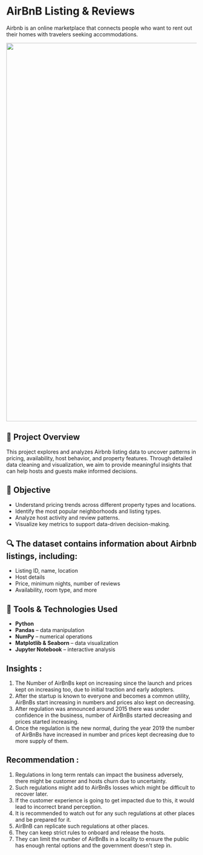 # AirBnB Listing & Reviews
Airbnb is an online marketplace that connects people who want to rent out their homes with travelers seeking accommodations. 


<img src="https://specials-images.forbesimg.com/imageserve/5e4fc2ded378190007f3f9f2/960x0.jpg" width=1000>


## 📁 Project Overview
This project explores and analyzes Airbnb listing data to uncover patterns in pricing, availability, host behavior, and property features. Through detailed data cleaning and visualization, we aim to provide meaningful insights that can help hosts and guests make informed decisions.


## 📌 Objective
- Understand pricing trends across different property types and locations.
- Identify the most popular neighborhoods and listing types.
- Analyze host activity and review patterns.
- Visualize key metrics to support data-driven decision-making.



## 🔍 The dataset contains information about Airbnb listings, including:
- Listing ID, name, location
- Host details
- Price, minimum nights, number of reviews
- Availability, room type, and more


## 🧰 Tools & Technologies Used
- **Python**
- **Pandas** – data manipulation
- **NumPy** – numerical operations
- **Matplotlib & Seaborn** – data visualization
- **Jupyter Notebook** – interactive analysis


## Insights :
1. The Number of AirBnBs kept on increasing since the launch and prices kept on increasing too, due to initial traction and early adopters.
2. After the startup is known to everyone and becomes a common utility, AirBnBs start increasing in numbers and prices also kept on decreasing.
3. After regulation was announced around 2015 there was under confidence in the business, number of AirBnBs started decreasing and prices started increasing.
4. Once the regulation is the new normal, during the year 2019 the number of AirBnBs have increased in number and prices kept decreasing due to more supply of them.

## Recommendation :
1. Regulations in long term rentals can impact the business adversely, there might be customer and hosts churn due to uncertainty.
2. Such regulations might add to AirBnBs losses which might be difficult to recover later.
3. If the customer experience is going to get impacted due to this, it would lead to incorrect brand perception.
4. It is recommended to watch out for any such regulations at other places and be prepared for it.
5. AirBnB can replicate such regulations at other places.
6. They can keep strict rules to onboard and release the hosts.
7. They can limit the number of AirBnBs in a locality to ensure the public has enough rental options and the government doesn't step in.
